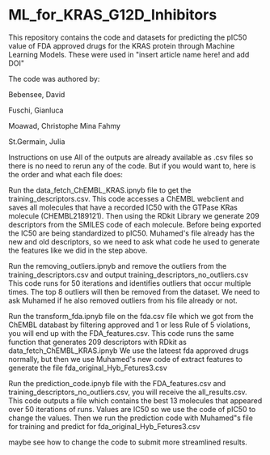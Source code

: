 # ML_for_KRAS_G12D_Inhibitors
This repository contains the code and datasets for predicting the pIC50 value of FDA approved drugs for the KRAS protein through Machine Learning Models. These were used in "insert article name here! and add DOI"

The code was authored by:

Bebensee, David <p>
Fuschi, Gianluca <p>
Moawad, Christophe Mina Fahmy <p>
St.Germain, Julia <p>

Instructions on use
All of the outputs are already available as .csv files so there is no need to rerun any of the code. But if you would want to, here is the order and what each file does:

Run the data_fetch_ChEMBL_KRAS.ipnyb file to get the training_descriptors.csv. This code accesses a ChEMBL webclient and saves all molecules that have a recorded IC50 with the GTPase KRas molecule (CHEMBL2189121). Then using the RDkit Library we generate 209 descriptors from the SMILES code of each molecule. Before being exported the IC50 are being standardized to pIC50. Muhamed's file already has the new and old descriptors, so we need to ask what code he used to generate the features like we did in the step above.

Run the removing_outliers.ipnyb and remove the outliers from the training_descriptors.csv and output training_descriptors_no_outliers.csv This code runs for 50 iterations and identifies outliers that occur multiple times. The top 8 outliers will then be removed from the dataset. We need to ask Muhamed if he also removed outliers from his file already or not.

Run the transform_fda.ipnyb file on the fda.csv file which we got from the ChEMBL databast by filtering approved and 1 or less Rule of 5 violations, you will end up with the FDA_features.csv. This code runs the same function that generates 209 descriptors with RDkit as data_fetch_ChEMBL_KRAS.ipnyb We use the lateest fda approved drugs normally, but then we use Muhamed's new code of extract features to generate the file fda_original_Hyb_Fetures3.csv

Run the prediction_code.ipnyb file with the FDA_features.csv and training_descriptors_no_outliers.csv, you will receive the all_results.csv. This code outputs a file which contains the best 13 molecules that appeared over 50 iterations of runs. Values are IC50 so we use the code of pIC50 to change the values. Then we run the prediction code with Muhamed"s file for training and predict for fda_original_Hyb_Fetures3.csv

maybe see how to change the code to submit more streamlined results.
